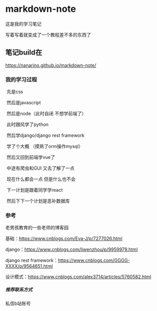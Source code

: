 # markdown-note
这是我的学习笔记

写着写着就变成了一个教程差不多的东西了



## 笔记build在

<https://nanarino.github.io/markdown-note/>



### 我的学习过程

​    先是css

​    然后是javascript

​    然后是node（此时自闭 不想学前端了）

​    此时跟风学了python

​    然后学django/django rest framework

​    学了个大概 （摸熟了orm操作mysql）

​    然后又回到前端学vue了

​    中途有爬虫和GUI 又去了解了一点

​    现在什么都会一点 但是什么也不会

​    下一计划是跟着同学学react

​    然后下下一个计划是恶补数据库



### 参考

老男孩教育的一些老师的博客园

基础：<https://www.cnblogs.com/Eva-J/p/7277026.html>

django：<https://www.cnblogs.com/liwenzhou/p/9959979.html>

django rest framework：<https://www.cnblogs.com/GGGG-XXXX/p/9564651.html>

设计模式：<https://www.cnblogs.com/alex3714/articles/5760582.html>



##### 推荐联系方式

 私信b站账号

